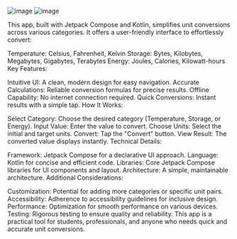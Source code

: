 ![image](https://github.com/user-attachments/assets/619110ab-d83d-48b4-9833-8e7c82bee04f)  ![image](https://github.com/user-attachments/assets/2629694e-1e20-426a-8406-a50eb83ec195)



This app, built with Jetpack Compose and Kotlin, simplifies unit conversions across various categories. It offers a user-friendly interface to effortlessly convert:

Temperature: Celsius, Fahrenheit, Kelvin
Storage: Bytes, Kilobytes, Megabytes, Gigabytes, Terabytes
Energy: Joules, Calories, Kilowatt-hours
Key Features:

Intuitive UI: A clean, modern design for easy navigation.
Accurate Calculations: Reliable conversion formulas for precise results.
Offline Capability: No internet connection required.
Quick Conversions: Instant results with a simple tap.
How It Works:

Select Category: Choose the desired category (Temperature, Storage, or Energy).
Input Value: Enter the value to convert.
Choose Units: Select the initial and target units.
Convert: Tap the "Convert" button.
View Result: The converted value displays instantly.
Technical Details:

Framework: Jetpack Compose for a declarative UI approach.
Language: Kotlin for concise and efficient code.
Libraries: Core Jetpack Compose libraries for UI components and layout.
Architecture: A simple, maintainable architecture.
Additional Considerations:

Customization: Potential for adding more categories or specific unit pairs.
Accessibility: Adherence to accessibility guidelines for inclusive design.
Performance: Optimization for smooth performance on various devices.
Testing: Rigorous testing to ensure quality and reliability.
This app is a practical tool for students, professionals, and anyone who needs quick and accurate unit conversions.
